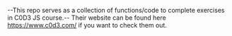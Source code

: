 --This repo serves as a collection of functions/code to complete exercises in C0D3 JS course.--
Their website can be found here https://www.c0d3.com/ if you want to check them out.

